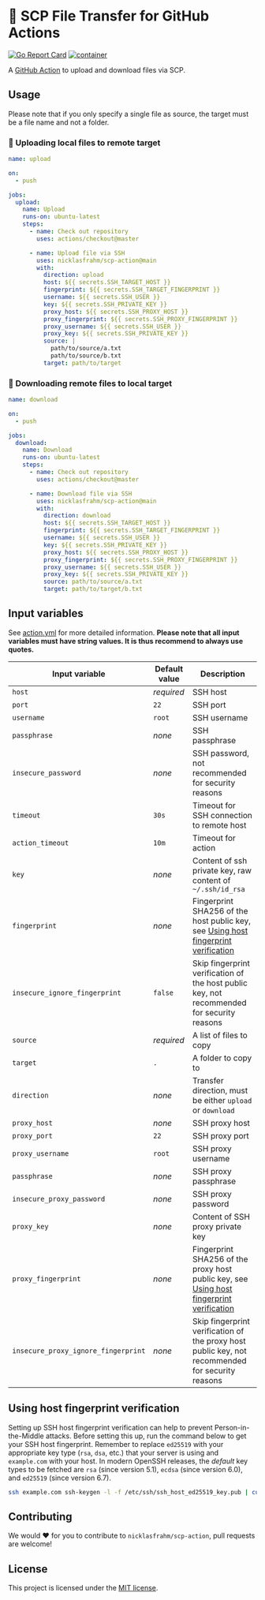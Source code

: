 # 🚀 SCP File Transfer for GitHub Actions

[![Go Report Card](https://goreportcard.com/badge/github.com/nicklasfrahm/scp-action)](https://goreportcard.com/report/github.com/nicklasfrahm/scp-action)
[![container](https://github.com/nicklasfrahm/scp-action/actions/workflows/container.yml/badge.svg?branch=main)](https://github.com/nicklasfrahm/scp-action/actions/workflows/container.yml)

A [GitHub Action](https://github.com/features/actions) to upload and download files via SCP.

## Usage

Please note that if you only specify a single file as source, the target must be a file name and not a folder.

### 🔼 Uploading local files to remote target

```yaml
name: upload

on:
  - push

jobs:
  upload:
    name: Upload
    runs-on: ubuntu-latest
    steps:
      - name: Check out repository
        uses: actions/checkout@master

      - name: Upload file via SSH
        uses: nicklasfrahm/scp-action@main
        with:
          direction: upload
          host: ${{ secrets.SSH_TARGET_HOST }}
          fingerprint: ${{ secrets.SSH_TARGET_FINGERPRINT }}
          username: ${{ secrets.SSH_USER }}
          key: ${{ secrets.SSH_PRIVATE_KEY }}
          proxy_host: ${{ secrets.SSH_PROXY_HOST }}
          proxy_fingerprint: ${{ secrets.SSH_PROXY_FINGERPRINT }}
          proxy_username: ${{ secrets.SSH_USER }}
          proxy_key: ${{ secrets.SSH_PRIVATE_KEY }}
          source: |
            path/to/source/a.txt
            path/to/source/b.txt
          target: path/to/target
```

### 🔽 Downloading remote files to local target

```yaml
name: download

on:
  - push

jobs:
  download:
    name: Download
    runs-on: ubuntu-latest
    steps:
      - name: Check out repository
        uses: actions/checkout@master

      - name: Download file via SSH
        uses: nicklasfrahm/scp-action@main
        with:
          direction: download
          host: ${{ secrets.SSH_TARGET_HOST }}
          fingerprint: ${{ secrets.SSH_TARGET_FINGERPRINT }}
          username: ${{ secrets.SSH_USER }}
          key: ${{ secrets.SSH_PRIVATE_KEY }}
          proxy_host: ${{ secrets.SSH_PROXY_HOST }}
          proxy_fingerprint: ${{ secrets.SSH_PROXY_FINGERPRINT }}
          proxy_username: ${{ secrets.SSH_USER }}
          proxy_key: ${{ secrets.SSH_PRIVATE_KEY }}
          source: path/to/source/a.txt
          target: path/to/target/b.txt
```

## Input variables

See [action.yml](./action.yml) for more detailed information. **Please note that all input variables must have string values. It is thus recommend to always use quotes.**

| Input variable                      | Default value | Description                                                                                                                      |
| ----------------------------------- | ------------- | -------------------------------------------------------------------------------------------------------------------------------- |
| `host`                              | _required_    | SSH host                                                                                                                         |
| `port`                              | `22`          | SSH port                                                                                                                         |
| `username`                          | `root`        | SSH username                                                                                                                     |
| `passphrase`                        | _none_        | SSH passphrase                                                                                                                   |
| `insecure_password`                 | _none_        | SSH password, not recommended for security reasons                                                                               |
| `timeout`                           | `30s`         | Timeout for SSH connection to remote host                                                                                        |
| `action_timeout`                    | `10m`         | Timeout for action                                                                                                               |
| `key`                               | _none_        | Content of ssh private key, raw content of `~/.ssh/id_rsa`                                                                       |
| `fingerprint`                       | _none_        | Fingerprint SHA256 of the host public key, see [Using host fingerprint verification](#using-host-fingerprint-verification)       |
| `insecure_ignore_fingerprint`       | `false`       | Skip fingerprint verification of the host public key, not recommended for security reasons                                       |
| `source`                            | _required_    | A list of files to copy                                                                                                          |
| `target`                            | `.`           | A folder to copy to                                                                                                              |
| `direction`                         | _none_        | Transfer direction, must be either `upload` or `download`                                                                        |
| `proxy_host`                        | _none_        | SSH proxy host                                                                                                                   |
| `proxy_port`                        | `22`          | SSH proxy port                                                                                                                   |
| `proxy_username`                    | `root`        | SSH proxy username                                                                                                               |
| `passphrase`                        | _none_        | SSH proxy passphrase                                                                                                             |
| `insecure_proxy_password`           | _none_        | SSH proxy password                                                                                                               |
| `proxy_key`                         | _none_        | Content of SSH proxy private key                                                                                                 |
| `proxy_fingerprint`                 | _none_        | Fingerprint SHA256 of the proxy host public key, see [Using host fingerprint verification](#using-host-fingerprint-verification) |
| `insecure_proxy_ignore_fingerprint` | _none_        | Skip fingerprint verification of the proxy host public key, not recommended for security reasons                                 |

## Using host fingerprint verification

Setting up SSH host fingerprint verification can help to prevent Person-in-the-Middle attacks. Before setting this up, run the command below to get your SSH host fingerprint. Remember to replace `ed25519` with your appropriate key type (`rsa`, `dsa`, etc.) that your server is using and `example.com` with your host. In modern OpenSSH releases, the _default_ key types to be fetched are `rsa` (since version 5.1), `ecdsa` (since version 6.0), and `ed25519` (since version 6.7).

```bash
ssh example.com ssh-keygen -l -f /etc/ssh/ssh_host_ed25519_key.pub | cut -d ' ' -f2
```

## Contributing

We would ❤️ for you to contribute to `nicklasfrahm/scp-action`, pull requests are welcome!

## License

This project is licensed under the [MIT license](./LICENSE.md).
